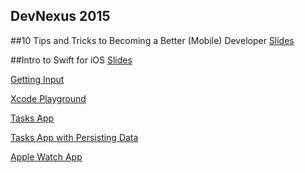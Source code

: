 ## DevNexus 2015

##10 Tips and Tricks to Becoming a Better (Mobile) Developer
[Slides](https://speakerdeck.com/mbcrump/)

##Intro to Swift for iOS
[Slides](https://speakerdeck.com/mbcrump/intro-to-swift-for-ios)

[Getting Input](https://github.com/mbcrump/swiftplayground/tree/master/GetInput)

[Xcode Playground](https://github.com/mbcrump/swiftplayground/tree/master/MySwiftPlayground.playground)

[Tasks App](https://github.com/mbcrump/TasksForSwift)

[Tasks App with Persisting Data](https://github.com/mbcrump/TasksForSwiftWithPersistingData)

[Apple Watch App](https://github.com/mbcrump/AppleWatchEmoji)

